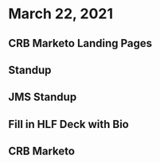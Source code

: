 # March 22, 2021

## CRB Marketo Landing Pages

## Standup

## JMS Standup

## Fill in HLF Deck with Bio

## CRB Marketo